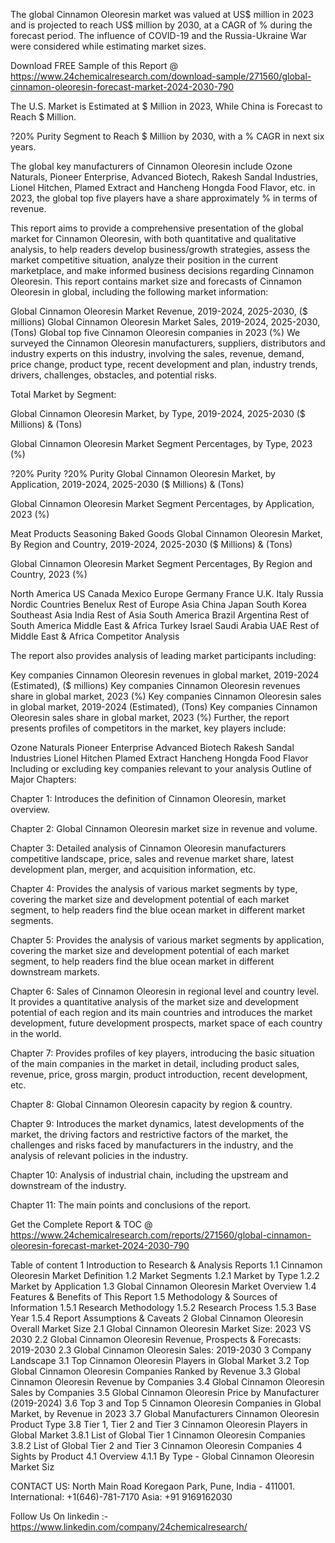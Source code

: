 The global Cinnamon Oleoresin market was valued at US$ million in 2023 and is projected to reach US$ million by 2030, at a CAGR of % during the forecast period. The influence of COVID-19 and the Russia-Ukraine War were considered while estimating market sizes.

Download FREE Sample of this Report @ https://www.24chemicalresearch.com/download-sample/271560/global-cinnamon-oleoresin-forecast-market-2024-2030-790

The U.S. Market is Estimated at $ Million in 2023, While China is Forecast to Reach $ Million.

?20% Purity Segment to Reach $ Million by 2030, with a % CAGR in next six years.

The global key manufacturers of Cinnamon Oleoresin include Ozone Naturals, Pioneer Enterprise, Advanced Biotech, Rakesh Sandal Industries, Lionel Hitchen, Plamed Extract and Hancheng Hongda Food Flavor, etc. in 2023, the global top five players have a share approximately % in terms of revenue.

This report aims to provide a comprehensive presentation of the global market for Cinnamon Oleoresin, with both quantitative and qualitative analysis, to help readers develop business/growth strategies, assess the market competitive situation, analyze their position in the current marketplace, and make informed business decisions regarding Cinnamon Oleoresin. This report contains market size and forecasts of Cinnamon Oleoresin in global, including the following market information:

Global Cinnamon Oleoresin Market Revenue, 2019-2024, 2025-2030, ($ millions)
Global Cinnamon Oleoresin Market Sales, 2019-2024, 2025-2030, (Tons)
Global top five Cinnamon Oleoresin companies in 2023 (%)
We surveyed the Cinnamon Oleoresin manufacturers, suppliers, distributors and industry experts on this industry, involving the sales, revenue, demand, price change, product type, recent development and plan, industry trends, drivers, challenges, obstacles, and potential risks.

Total Market by Segment:

Global Cinnamon Oleoresin Market, by Type, 2019-2024, 2025-2030 ($ Millions) & (Tons)

Global Cinnamon Oleoresin Market Segment Percentages, by Type, 2023 (%)

?20% Purity
?20% Purity
Global Cinnamon Oleoresin Market, by Application, 2019-2024, 2025-2030 ($ Millions) & (Tons)

Global Cinnamon Oleoresin Market Segment Percentages, by Application, 2023 (%)

Meat Products
Seasoning
Baked Goods
Global Cinnamon Oleoresin Market, By Region and Country, 2019-2024, 2025-2030 ($ Millions) & (Tons)

Global Cinnamon Oleoresin Market Segment Percentages, By Region and Country, 2023 (%)

North America
US
Canada
Mexico
Europe
Germany
France
U.K.
Italy
Russia
Nordic Countries
Benelux
Rest of Europe
Asia
China
Japan
South Korea
Southeast Asia
India
Rest of Asia
South America
Brazil
Argentina
Rest of South America
Middle East & Africa
Turkey
Israel
Saudi Arabia
UAE
Rest of Middle East & Africa
Competitor Analysis

The report also provides analysis of leading market participants including:

Key companies Cinnamon Oleoresin revenues in global market, 2019-2024 (Estimated), ($ millions)
Key companies Cinnamon Oleoresin revenues share in global market, 2023 (%)
Key companies Cinnamon Oleoresin sales in global market, 2019-2024 (Estimated), (Tons)
Key companies Cinnamon Oleoresin sales share in global market, 2023 (%)
Further, the report presents profiles of competitors in the market, key players include:

Ozone Naturals
Pioneer Enterprise
Advanced Biotech
Rakesh Sandal Industries
Lionel Hitchen
Plamed Extract
Hancheng Hongda Food Flavor
Including or excluding key companies relevant to your analysis
Outline of Major Chapters:

Chapter 1: Introduces the definition of Cinnamon Oleoresin, market overview.

Chapter 2: Global Cinnamon Oleoresin market size in revenue and volume.

Chapter 3: Detailed analysis of Cinnamon Oleoresin manufacturers competitive landscape, price, sales and revenue market share, latest development plan, merger, and acquisition information, etc.

Chapter 4: Provides the analysis of various market segments by type, covering the market size and development potential of each market segment, to help readers find the blue ocean market in different market segments.

Chapter 5: Provides the analysis of various market segments by application, covering the market size and development potential of each market segment, to help readers find the blue ocean market in different downstream markets.

Chapter 6: Sales of Cinnamon Oleoresin in regional level and country level. It provides a quantitative analysis of the market size and development potential of each region and its main countries and introduces the market development, future development prospects, market space of each country in the world.

Chapter 7: Provides profiles of key players, introducing the basic situation of the main companies in the market in detail, including product sales, revenue, price, gross margin, product introduction, recent development, etc.

Chapter 8: Global Cinnamon Oleoresin capacity by region & country.

Chapter 9: Introduces the market dynamics, latest developments of the market, the driving factors and restrictive factors of the market, the challenges and risks faced by manufacturers in the industry, and the analysis of relevant policies in the industry.

Chapter 10: Analysis of industrial chain, including the upstream and downstream of the industry.

Chapter 11: The main points and conclusions of the report.

Get the Complete Report & TOC @ https://www.24chemicalresearch.com/reports/271560/global-cinnamon-oleoresin-forecast-market-2024-2030-790

Table of content
1 Introduction to Research & Analysis Reports
1.1 Cinnamon Oleoresin Market Definition
1.2 Market Segments
1.2.1 Market by Type
1.2.2 Market by Application
1.3 Global Cinnamon Oleoresin Market Overview
1.4 Features & Benefits of This Report
1.5 Methodology & Sources of Information
1.5.1 Research Methodology
1.5.2 Research Process
1.5.3 Base Year
1.5.4 Report Assumptions & Caveats
2 Global Cinnamon Oleoresin Overall Market Size
2.1 Global Cinnamon Oleoresin Market Size: 2023 VS 2030
2.2 Global Cinnamon Oleoresin Revenue, Prospects & Forecasts: 2019-2030
2.3 Global Cinnamon Oleoresin Sales: 2019-2030
3 Company Landscape
3.1 Top Cinnamon Oleoresin Players in Global Market
3.2 Top Global Cinnamon Oleoresin Companies Ranked by Revenue
3.3 Global Cinnamon Oleoresin Revenue by Companies
3.4 Global Cinnamon Oleoresin Sales by Companies
3.5 Global Cinnamon Oleoresin Price by Manufacturer (2019-2024)
3.6 Top 3 and Top 5 Cinnamon Oleoresin Companies in Global Market, by Revenue in 2023
3.7 Global Manufacturers Cinnamon Oleoresin Product Type
3.8 Tier 1, Tier 2 and Tier 3 Cinnamon Oleoresin Players in Global Market
3.8.1 List of Global Tier 1 Cinnamon Oleoresin Companies
3.8.2 List of Global Tier 2 and Tier 3 Cinnamon Oleoresin Companies
4 Sights by Product
4.1 Overview
4.1.1 By Type - Global Cinnamon Oleoresin Market Siz

CONTACT US:
North Main Road Koregaon Park, Pune, India - 411001.
International: +1(646)-781-7170
Asia: +91 9169162030

Follow Us On linkedin :- https://www.linkedin.com/company/24chemicalresearch/
